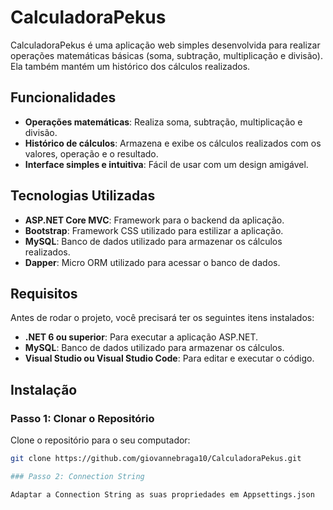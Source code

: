 # CalculadoraPekus

CalculadoraPekus é uma aplicação web simples desenvolvida para realizar operações matemáticas básicas (soma, subtração, multiplicação e divisão). Ela também mantém um histórico dos cálculos realizados.

## Funcionalidades

- **Operações matemáticas**: Realiza soma, subtração, multiplicação e divisão.
- **Histórico de cálculos**: Armazena e exibe os cálculos realizados com os valores, operação e o resultado.
- **Interface simples e intuitiva**: Fácil de usar com um design amigável.

## Tecnologias Utilizadas

- **ASP.NET Core MVC**: Framework para o backend da aplicação.
- **Bootstrap**: Framework CSS utilizado para estilizar a aplicação.
- **MySQL**: Banco de dados utilizado para armazenar os cálculos realizados.
- **Dapper**: Micro ORM utilizado para acessar o banco de dados.

## Requisitos

Antes de rodar o projeto, você precisará ter os seguintes itens instalados:

- **.NET 6 ou superior**: Para executar a aplicação ASP.NET.
- **MySQL**: Banco de dados utilizado para armazenar os cálculos.
- **Visual Studio ou Visual Studio Code**: Para editar e executar o código.

## Instalação

### Passo 1: Clonar o Repositório

Clone o repositório para o seu computador:

```bash
git clone https://github.com/giovannebraga10/CalculadoraPekus.git

### Passo 2: Connection String

Adaptar a Connection String as suas propriedades em Appsettings.json

